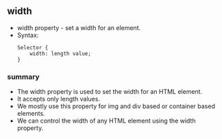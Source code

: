 ## width
* width property - set a width for an element.
* Syntax:
	```
	Selector {
		width: length value;
	}
	```

### summary
* The width property is used to set the width for an HTML element.
* It accepts only length values.
* We mostly use this property for img and div based or container based elements.
* We can control the width of any HTML element using the width property.
